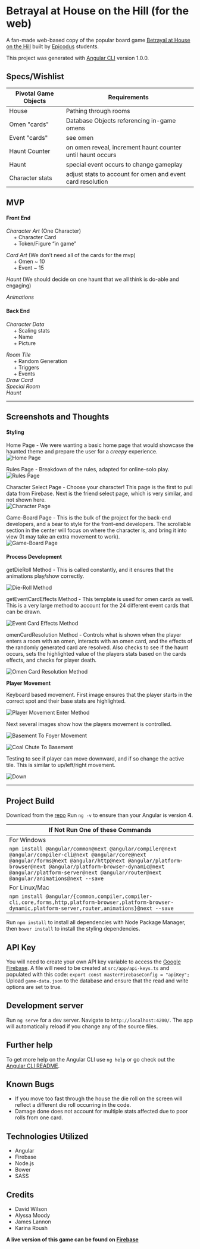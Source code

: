 # Betrayal at House on the Hill (for the web)

A fan-made web-based copy of the popular board game [Betrayal at House on the Hill](http://avalonhill.wizards.com/games/betrayal-at-house-on-the-hill) built by [Epicodus](https://www.epicodus.com/) students.

This project was generated with [Angular CLI](https://github.com/angular/angular-cli) version 1.0.0.

## Specs/Wishlist

| Pivotal Game Objects | Requirements |
|---|---|
| House | Pathing through rooms |
| Omen "cards" | Database Objects referencing in-game omens |
| Event "cards" | see omen |
| Haunt Counter | on omen reveal, increment haunt counter until haunt occurs |
| Haunt | special event occurs to change gameplay |
| Character stats | adjust stats to account for omen and event card resolution |


## MVP

#### Front End

*Character Art* (One Character) <br>
&nbsp;&nbsp;&nbsp;&nbsp; + Character Card  <br>
&nbsp;&nbsp;&nbsp;&nbsp; + Token/Figure “in game”

*Card Art* (We don’t need all of the cards for the mvp) <br>
&nbsp;&nbsp;&nbsp;&nbsp; + Omen ~ 10 <br>
&nbsp;&nbsp;&nbsp;&nbsp; + Event ~ 15

*Haunt* (We should decide on one haunt that we all think is do-able and engaging) <br>

*Animations*

#### Back End


*Character Data* <br>
&nbsp;&nbsp;&nbsp;&nbsp; + Scaling stats <br>
&nbsp;&nbsp;&nbsp;&nbsp; + Name <br>
&nbsp;&nbsp;&nbsp;&nbsp; + Picture <br>


*Room Tile* <br>
&nbsp;&nbsp;&nbsp;&nbsp; + Random Generation <br>
&nbsp;&nbsp;&nbsp;&nbsp; + Triggers <br>
&nbsp;&nbsp;&nbsp;&nbsp; + Events <br>
*Draw Card* <br>
*Special Room* <br>
*Haunt* <br>

<hr>

## Screenshots and Thoughts

#### Styling

Home Page - We were wanting a basic home page that would showcase the haunted theme and prepare the user for a *creepy* experience.<br>
![Home Page](https://github.com/GrapeSalad/Betrayal-Clone/blob/master/src/assets/img/screenshots/house4.png)


Rules Page - Breakdown of the rules, adapted for online-solo play. <br>
![Rules Page](https://github.com/GrapeSalad/Betrayal-Clone/blob/master/src/assets/img/screenshots/house3.png)

Character Select Page - Choose your character! This page is the first to pull data from Firebase. Next is the friend select page, which is very similar, and not shown here.<br>
![Character Page](https://github.com/GrapeSalad/Betrayal-Clone/blob/master/src/assets/img/screenshots/house2.png)

Game-Board Page - This is the bulk of the project for the back-end developers, and a bear to style for the front-end developers. The scrollable section in the center will focus on where the character is, and bring it into view (It may take an extra movement to work). <br>
![Game-Board Page](https://github.com/GrapeSalad/Betrayal-Clone/blob/master/src/assets/img/screenshots/house1.png)


#### Process Development

getDieRoll Method - This is called constantly, and it ensures that the animations play/show correctly.<br>

![Die-Roll Method](https://github.com/GrapeSalad/Betrayal-Clone/blob/master/src/assets/img/screenshots/getDieRollMethod.png) <br>

getEventCardEffects Method - This template is used for omen cards as well. This is a very large method to account for the 24 different event cards that can be drawn.<br>

![Event Card Effects Method](https://github.com/GrapeSalad/Betrayal-Clone/blob/master/src/assets/img/screenshots/EventCardEffectsMethod.png) <br>

omenCardResolution Method - Controls what is shown when the player enters a room with an omen, interacts with an omen card, and the effects of the randomly generated card are resolved. Also checks to see if the haunt occurs, sets the highlighted value of the players stats based on the cards effects, and checks for player death.<br>

![Omen Card Resolution Method](https://github.com/GrapeSalad/Betrayal-Clone/blob/master/src/assets/img/screenshots/OmenCardResolutionMethod.png) <br>

**Player Movement**

Keyboard based movement. First image ensures that the player starts in the correct spot and their base stats are highlighted. <br>

![Player Movement Enter Method](https://github.com/GrapeSalad/Betrayal-Clone/blob/master/src/assets/img/screenshots/playerMovementEnter.png) <br>

Next several images show how the players movement is controlled.<br>

![Basement To Foyer Movement](https://github.com/GrapeSalad/Betrayal-Clone/blob/master/src/assets/img/screenshots/basementToFoyer.PNG) <br>

![Coal Chute To Basement](https://github.com/GrapeSalad/Betrayal-Clone/blob/master/src/assets/img/screenshots/coalChuteToBasement.png) <br>

Testing to see if player can move downward, and if so change the active tile. This is similar to up/left/right movement.<br>

![Down](https://github.com/GrapeSalad/Betrayal-Clone/blob/master/src/assets/img/screenshots/down.png) <br>

<hr>

## Project Build
Download from the [repo](https://github.com/GrapeSalad/Betrayal-clone)
Run `ng -v` to ensure than your Angular is version **4**.

| If Not Run One of these Commands |
| --- |
| For Windows |
|`npm install @angular/common@next @angular/compiler@next @angular/compiler-cli@next @angular/core@next @angular/forms@next @angular/http@next @angular/platform-browser@next @angular/platform-browser-dynamic@next @angular/platform-server@next @angular/router@next @angular/animations@next --save` |
| For Linux/Mac |
|`npm install @angular/{common,compiler,compiler-cli,core,forms,http,platform-browser,platform-browser-dynamic,platform-server,router,animations}@next --save` |

Run `npm install` to install all dependencies with Node Package Manager, then `bower install` to install the styling dependencies.

## API Key

You will need to create your own API key variable to access the [Google Firebase](https://firebase.google.com).
A file will need to be created at `src/app/api-keys.ts` and populated with this code: `export const masterFirebaseConfig = "apiKey";`
Upload `game-data.json` to the database and ensure that the read and write options are set to true.

## Development server

Run `ng serve` for a dev server. Navigate to `http://localhost:4200/`. The app will automatically reload if you change any of the source files.

## Further help

To get more help on the Angular CLI use `ng help` or go check out the [Angular CLI README](https://github.com/angular/angular-cli/blob/master/README.md).

## Known Bugs

* If you move too fast through the house the die roll on the screen will reflect a different die roll occurring in the code.
* Damage done does not account for multiple stats affected due to poor rolls from one card.

## Technologies Utilized

* Angular
* Firebase
* Node.js
* Bower
* SASS

## Credits

* David Wilson
* Alyssa Moody
* James Lannon
* Karina Roush

**A live version of this game can be found on [Firebase](https://betrayal-a31a0.firebaseapp.com)**
